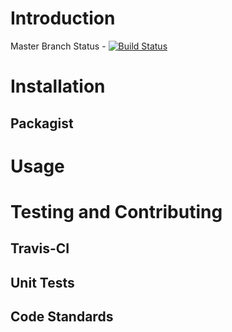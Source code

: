 # Introduction
Master Branch Status - [![Build Status](https://travis-ci.org/triplepoint/php-units-of-measure.png?branch=master)](https://travis-ci.org/triplepoint/PROJECT_TITLE)

# Installation
## Packagist

# Usage

# Testing and Contributing
## Travis-CI
## Unit Tests
## Code Standards
